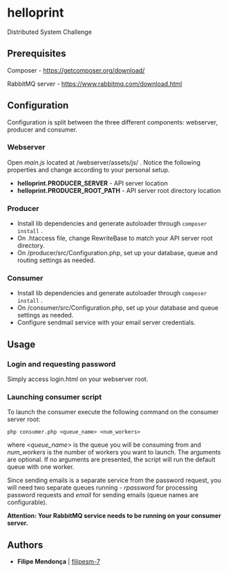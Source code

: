 # helloprint

Distributed System Challenge

## Prerequisites

Composer - https://getcomposer.org/download/

RabbitMQ server - https://www.rabbitmq.com/download.html

## Configuration

Configuration is split between the three different components: webserver, producer and consumer.

### Webserver

Open *main.js* located at /webserver/assets/js/ . Notice the following properties and change according to your personal setup.

- **helloprint.PRODUCER_SERVER** - API server location
- **helloprint.PRODUCER_ROOT_PATH** - API server root directory location

### Producer

- Install lib dependencies and generate autoloader through ```composer install``` .
- On .htaccess file, change RewriteBase to match your API server root directory.
- On /producer/src/Configuration.php, set up your database, queue and routing settings as needed.

### Consumer

- Install lib dependencies and generate autoloader through ```composer install``` .
- On /consumer/src/Configuration.php, set up your database and queue settings as needed.
- Configure sendmail service with your email server credentials.

## Usage

### Login and requesting password
Simply access login.html on your webserver root.

### Launching consumer script
To launch the consumer execute the following command on the consumer server root:

```php consumer.php <queue_name> <num_workers>```

where *<queue_name>* is the queue you will be consuming from and *num_workers* is the number of workers you want to launch. The arguments are optional. If no arguments are presented, the script will run the default queue with one worker. 

Since sending emails is a separate service from the password request, you will need two separate queues running - *rpassword* for processing password requests and *email* for sending emails (queue names are configurable).

__Attention: Your RabbitMQ service needs to be running on your consumer server.__

## Authors

* **Filipe Mendonça** | [filipesm-7](https://github.com/filipesm-7)
